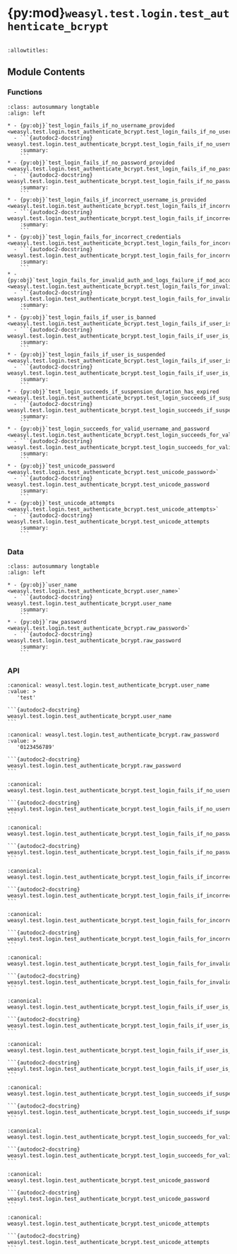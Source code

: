 # {py:mod}`weasyl.test.login.test_authenticate_bcrypt`

```{py:module} weasyl.test.login.test_authenticate_bcrypt
```

```{autodoc2-docstring} weasyl.test.login.test_authenticate_bcrypt
:allowtitles:
```

## Module Contents

### Functions

````{list-table}
:class: autosummary longtable
:align: left

* - {py:obj}`test_login_fails_if_no_username_provided <weasyl.test.login.test_authenticate_bcrypt.test_login_fails_if_no_username_provided>`
  - ```{autodoc2-docstring} weasyl.test.login.test_authenticate_bcrypt.test_login_fails_if_no_username_provided
    :summary:
    ```
* - {py:obj}`test_login_fails_if_no_password_provided <weasyl.test.login.test_authenticate_bcrypt.test_login_fails_if_no_password_provided>`
  - ```{autodoc2-docstring} weasyl.test.login.test_authenticate_bcrypt.test_login_fails_if_no_password_provided
    :summary:
    ```
* - {py:obj}`test_login_fails_if_incorrect_username_is_provided <weasyl.test.login.test_authenticate_bcrypt.test_login_fails_if_incorrect_username_is_provided>`
  - ```{autodoc2-docstring} weasyl.test.login.test_authenticate_bcrypt.test_login_fails_if_incorrect_username_is_provided
    :summary:
    ```
* - {py:obj}`test_login_fails_for_incorrect_credentials <weasyl.test.login.test_authenticate_bcrypt.test_login_fails_for_incorrect_credentials>`
  - ```{autodoc2-docstring} weasyl.test.login.test_authenticate_bcrypt.test_login_fails_for_incorrect_credentials
    :summary:
    ```
* - {py:obj}`test_login_fails_for_invalid_auth_and_logs_failure_if_mod_account <weasyl.test.login.test_authenticate_bcrypt.test_login_fails_for_invalid_auth_and_logs_failure_if_mod_account>`
  - ```{autodoc2-docstring} weasyl.test.login.test_authenticate_bcrypt.test_login_fails_for_invalid_auth_and_logs_failure_if_mod_account
    :summary:
    ```
* - {py:obj}`test_login_fails_if_user_is_banned <weasyl.test.login.test_authenticate_bcrypt.test_login_fails_if_user_is_banned>`
  - ```{autodoc2-docstring} weasyl.test.login.test_authenticate_bcrypt.test_login_fails_if_user_is_banned
    :summary:
    ```
* - {py:obj}`test_login_fails_if_user_is_suspended <weasyl.test.login.test_authenticate_bcrypt.test_login_fails_if_user_is_suspended>`
  - ```{autodoc2-docstring} weasyl.test.login.test_authenticate_bcrypt.test_login_fails_if_user_is_suspended
    :summary:
    ```
* - {py:obj}`test_login_succeeds_if_suspension_duration_has_expired <weasyl.test.login.test_authenticate_bcrypt.test_login_succeeds_if_suspension_duration_has_expired>`
  - ```{autodoc2-docstring} weasyl.test.login.test_authenticate_bcrypt.test_login_succeeds_if_suspension_duration_has_expired
    :summary:
    ```
* - {py:obj}`test_login_succeeds_for_valid_username_and_password <weasyl.test.login.test_authenticate_bcrypt.test_login_succeeds_for_valid_username_and_password>`
  - ```{autodoc2-docstring} weasyl.test.login.test_authenticate_bcrypt.test_login_succeeds_for_valid_username_and_password
    :summary:
    ```
* - {py:obj}`test_unicode_password <weasyl.test.login.test_authenticate_bcrypt.test_unicode_password>`
  - ```{autodoc2-docstring} weasyl.test.login.test_authenticate_bcrypt.test_unicode_password
    :summary:
    ```
* - {py:obj}`test_unicode_attempts <weasyl.test.login.test_authenticate_bcrypt.test_unicode_attempts>`
  - ```{autodoc2-docstring} weasyl.test.login.test_authenticate_bcrypt.test_unicode_attempts
    :summary:
    ```
````

### Data

````{list-table}
:class: autosummary longtable
:align: left

* - {py:obj}`user_name <weasyl.test.login.test_authenticate_bcrypt.user_name>`
  - ```{autodoc2-docstring} weasyl.test.login.test_authenticate_bcrypt.user_name
    :summary:
    ```
* - {py:obj}`raw_password <weasyl.test.login.test_authenticate_bcrypt.raw_password>`
  - ```{autodoc2-docstring} weasyl.test.login.test_authenticate_bcrypt.raw_password
    :summary:
    ```
````

### API

````{py:data} user_name
:canonical: weasyl.test.login.test_authenticate_bcrypt.user_name
:value: >
   'test'

```{autodoc2-docstring} weasyl.test.login.test_authenticate_bcrypt.user_name
```

````

````{py:data} raw_password
:canonical: weasyl.test.login.test_authenticate_bcrypt.raw_password
:value: >
   '0123456789'

```{autodoc2-docstring} weasyl.test.login.test_authenticate_bcrypt.raw_password
```

````

````{py:function} test_login_fails_if_no_username_provided()
:canonical: weasyl.test.login.test_authenticate_bcrypt.test_login_fails_if_no_username_provided

```{autodoc2-docstring} weasyl.test.login.test_authenticate_bcrypt.test_login_fails_if_no_username_provided
```
````

````{py:function} test_login_fails_if_no_password_provided()
:canonical: weasyl.test.login.test_authenticate_bcrypt.test_login_fails_if_no_password_provided

```{autodoc2-docstring} weasyl.test.login.test_authenticate_bcrypt.test_login_fails_if_no_password_provided
```
````

````{py:function} test_login_fails_if_incorrect_username_is_provided()
:canonical: weasyl.test.login.test_authenticate_bcrypt.test_login_fails_if_incorrect_username_is_provided

```{autodoc2-docstring} weasyl.test.login.test_authenticate_bcrypt.test_login_fails_if_incorrect_username_is_provided
```
````

````{py:function} test_login_fails_for_incorrect_credentials()
:canonical: weasyl.test.login.test_authenticate_bcrypt.test_login_fails_for_incorrect_credentials

```{autodoc2-docstring} weasyl.test.login.test_authenticate_bcrypt.test_login_fails_for_incorrect_credentials
```
````

````{py:function} test_login_fails_for_invalid_auth_and_logs_failure_if_mod_account(tmp_path, monkeypatch)
:canonical: weasyl.test.login.test_authenticate_bcrypt.test_login_fails_for_invalid_auth_and_logs_failure_if_mod_account

```{autodoc2-docstring} weasyl.test.login.test_authenticate_bcrypt.test_login_fails_for_invalid_auth_and_logs_failure_if_mod_account
```
````

````{py:function} test_login_fails_if_user_is_banned()
:canonical: weasyl.test.login.test_authenticate_bcrypt.test_login_fails_if_user_is_banned

```{autodoc2-docstring} weasyl.test.login.test_authenticate_bcrypt.test_login_fails_if_user_is_banned
```
````

````{py:function} test_login_fails_if_user_is_suspended()
:canonical: weasyl.test.login.test_authenticate_bcrypt.test_login_fails_if_user_is_suspended

```{autodoc2-docstring} weasyl.test.login.test_authenticate_bcrypt.test_login_fails_if_user_is_suspended
```
````

````{py:function} test_login_succeeds_if_suspension_duration_has_expired()
:canonical: weasyl.test.login.test_authenticate_bcrypt.test_login_succeeds_if_suspension_duration_has_expired

```{autodoc2-docstring} weasyl.test.login.test_authenticate_bcrypt.test_login_succeeds_if_suspension_duration_has_expired
```
````

````{py:function} test_login_succeeds_for_valid_username_and_password()
:canonical: weasyl.test.login.test_authenticate_bcrypt.test_login_succeeds_for_valid_username_and_password

```{autodoc2-docstring} weasyl.test.login.test_authenticate_bcrypt.test_login_succeeds_for_valid_username_and_password
```
````

````{py:function} test_unicode_password()
:canonical: weasyl.test.login.test_authenticate_bcrypt.test_unicode_password

```{autodoc2-docstring} weasyl.test.login.test_authenticate_bcrypt.test_unicode_password
```
````

````{py:function} test_unicode_attempts()
:canonical: weasyl.test.login.test_authenticate_bcrypt.test_unicode_attempts

```{autodoc2-docstring} weasyl.test.login.test_authenticate_bcrypt.test_unicode_attempts
```
````
